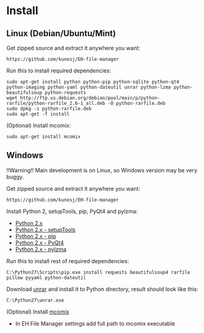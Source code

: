 Install
======

Linux (Debian/Ubuntu/Mint)
-------
Get zipped source and extract it anywhere you want:

    https://github.com/kunesj/EH-file-manager

Run this to install required dependencies:

    sudo apt-get install python python-pip python-sqlite python-qt4 python-imaging python-yaml python-dateutil unrar python-lzma python-beautifulsoup python-requests
    wget http://ftp.us.debian.org/debian/pool/main/p/python-rarfile/python-rarfile_2.6-1_all.deb -O python-rarfile.deb
    sudo dpkg -i python-rarfile.deb
    sudo apt-get -f install
    
(Optional) Install mcomix:

    sudo apt-get install mcomix

Windows
-------
!!Warning!! Main development is on Linux, so Windows version may be very buggy.

Get zipped source and extract it anywhere you want:

    https://github.com/kunesj/EH-file-manager
    
Install Python 2, setupTools, pip, PyQt4 and pylzma:

- [Python 2.x](https://www.python.org/downloads/windows/)
- [Python 2.x - setupTools](http://www.lfd.uci.edu/~gohlke/pythonlibs/#setuptools)
- [Python 2.x - pip](http://www.lfd.uci.edu/~gohlke/pythonlibs/#pip)
- [Python 2.x - PyQt4](http://www.lfd.uci.edu/~gohlke/pythonlibs/#pyqt)
- [Python 2.x - pylzma](http://www.lfd.uci.edu/~gohlke/pythonlibs/#pylzma)

Run this to install rest of required dependencies:

    C:\Python27\Scripts\pip.exe install requests beautifulsoup4 rarfile pillow pyyaml python-dateutil 

Download [unrar](http://www.rarlab.com/rar/unrarw32.exe) and install it to Python directory, result should look like this:

    C:\Python27\unrar.exe

(Optional) Install [mcomix](http://sourceforge.net/projects/mcomix/files/)

- In EH File Manager settings add full path to mcomix executable
